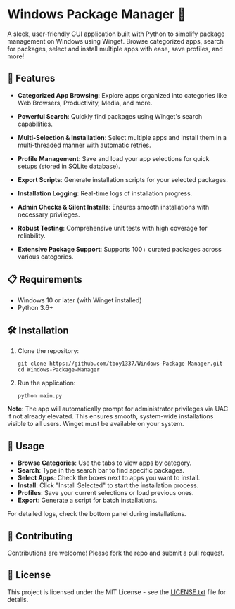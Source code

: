 # Windows Package Manager 🚀

A sleek, user-friendly GUI application built with Python to simplify package management on Windows using Winget. Browse categorized apps, search for packages, select and install multiple apps with ease, save profiles, and more!

## 🌟 Features

- **Categorized App Browsing**: Explore apps organized into categories like Web Browsers, Productivity, Media, and more.
- **Powerful Search**: Quickly find packages using Winget's search capabilities.
- **Multi-Selection & Installation**: Select multiple apps and install them in a multi-threaded manner with automatic retries.
- **Profile Management**: Save and load your app selections for quick setups (stored in SQLite database).
- **Export Scripts**: Generate installation scripts for your selected packages.
- **Installation Logging**: Real-time logs of installation progress.
- **Admin Checks & Silent Installs**: Ensures smooth installations with necessary privileges.
- **Robust Testing**: Comprehensive unit tests with high coverage for reliability.

- **Extensive Package Support**: Supports 100+ curated packages across various categories.

## 📋 Requirements

- Windows 10 or later (with Winget installed)
- Python 3.6+

## 🛠 Installation

1. Clone the repository:
   ```
   git clone https://github.com/tboy1337/Windows-Package-Manager.git
   cd Windows-Package-Manager
   ```

2. Run the application:
   ```
   python main.py
   ```

**Note**: The app will automatically prompt for administrator privileges via UAC if not already elevated. This ensures smooth, system-wide installations visible to all users. Winget must be available on your system.

## 🚀 Usage

- **Browse Categories**: Use the tabs to view apps by category.
- **Search**: Type in the search bar to find specific packages.
- **Select Apps**: Check the boxes next to apps you want to install.
- **Install**: Click "Install Selected" to start the installation process.
- **Profiles**: Save your current selections or load previous ones.
- **Export**: Generate a script for batch installations.

For detailed logs, check the bottom panel during installations.

## 🤝 Contributing

Contributions are welcome! Please fork the repo and submit a pull request.

## 📄 License

This project is licensed under the MIT License - see the [LICENSE.txt](LICENSE.txt) file for details.
